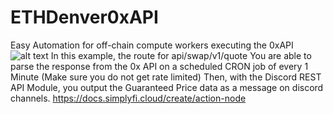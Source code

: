 # ETHDenver0xAPI
Easy Automation for off-chain compute workers executing the 0xAPI
![alt text](https://raw.githubusercontent.com/fruitbox12/ETHDenver0xAPI/main/0xAPI.png)
In this example, the route for api/swap/v1/quote
You are able to parse the response from the 0x API on a scheduled CRON job of every 1 Minute (Make sure you do not get rate limited)
Then, with the Discord REST API Module, you output the Guaranteed Price data as a message on discord channels.
https://docs.simplyfi.cloud/create/action-node
